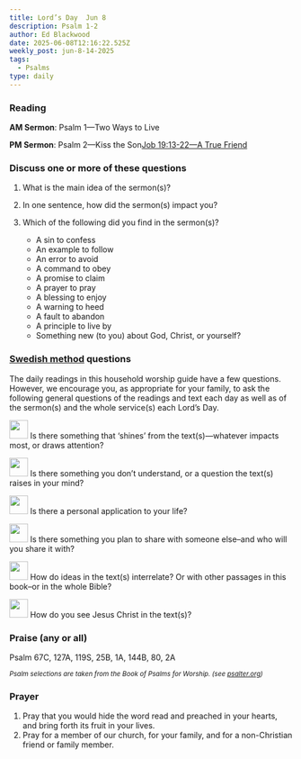 ```yaml
---
title: Lord’s Day  Jun 8
description: Psalm 1-2
author: Ed Blackwood
date: 2025-06-08T12:16:22.525Z
weekly_post: jun-8-14-2025
tags:
  - Psalms
type: daily
---
```

### Reading

**AM Sermon**:  [](https://www.sermonaudio.com/sermons/51325191845203)[](https://www.sermonaudio.com/sermons/62251848453229)Psalm 1—Two Ways to Live[](https://www.sermonaudio.com/sermons/32425213031645)[](https://www.sermonaudio.com/sermons/4292502564001)

**PM Sermon**:  Psalm 2—Kiss the Son[](https://www.sermonaudio.com/sermons/33125055182323)[](https://www.sermonaudio.com/sermons/4725184328358)[](https://www.sermonaudio.com/sermons/42925030211933)[](https://www.sermonaudio.com/sermons/56251936404205)[](https://www.sermonaudio.com/sermons/513251921222642)[Job 19:13-22—A True Friend](https://www.sermonaudio.com/sermons/622519287883)[](https://www.sermonaudio.com/sermons/52725202474549)

### Discuss one or more of these questions

1. What is the main idea of the sermon(s)?
2. In one sentence, how did the sermon(s) impact you?
3. Which of the following did you find in the sermon(s)?

   * A sin to confess
   * An example to follow
   * An error to avoid
   * A command to obey
   * A promise to claim
   * A prayer to pray
   * A blessing to enjoy
   * A warning to heed
   * A fault to abandon
   * A principle to live by
   * Something new (to you) about God, Christ, or yourself?

### [Swedish method](http://thebriefing.com.au/2009/01/the-swedish-method/) questions

The daily readings in this household worship guide have a few questions. However, we encourage you, as appropriate for your family, to ask the following general questions of the readings and text each day as well as of the sermon(s) and the whole service(s) each Lord’s Day.

<p><img src="/static/img/family_worship_study_ed-copy_page_1.png" width="33" height = "33"> Is there something that ‘shines’ from the text(s)—whatever impacts most, or draws attention?</p>

<p><img src="/static/img/family_worship_study_ed-copy_page_2.png" width="33" height = "33"> Is there something you don’t understand, or a question the text(s) raises in your mind?</p>

<p><img src="/static/img/family_worship_study_ed-copy_page_3.png" width="33" height = "33"> Is there a personal application to your life?</p>

<p><img src="/static/img/family_worship_study_ed-copy_page_4.png" width="33" height = "33"> Is there something you plan to share with someone else–and who will you share it with?</p>

<p><img src="/static/img/family_worship_study_ed-copy_page_5.png" width="33" height = "33"> How do ideas in the text(s) interrelate? Or with other passages in this book–or in the whole Bible?</p>

<p><img src="/static/img/family_worship_study_ed-copy_page_6.png" width="33" height = "33"> How do you see Jesus Christ in the text(s)?</p>

### Praise (any or all)

Psalm 67C, 127A, 119S, 25B, 1A, 144B, 80, 2A

<div><small><i>Psalm selections are taken from the Book of Psalms for Worship. (see <a href="https://psalter.org/sing/psalter?psalter_in=worship"  target="_blank">psalter.org</a>)</i></small></div>

### Prayer

1. Pray that you would hide the word read and preached in your hearts, and bring forth its fruit in your lives.
2. Pray for a member of our church, for your family, and for a non-Christian friend or family member.